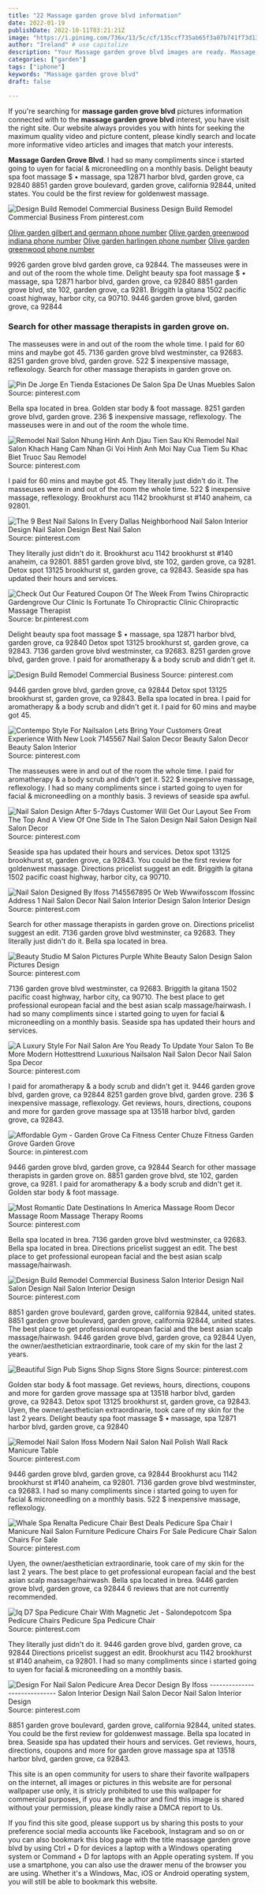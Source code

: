 ```yaml
---
title: "22 Massage garden grove blvd information"
date: 2022-01-19
publishDate: 2022-10-11T03:21:21Z
image: "https://i.pinimg.com/736x/13/5c/cf/135ccf735ab65f3a07b741f73d139d24.jpg"
author: "Ireland" # use capitalize
description: "Your Massage garden grove blvd images are ready. Massage garden grove blvd are a topic that is being searched for and liked by netizens today. You can Download the Massage garden grove blvd files here. Find and Download all royalty-free photos and vectors."
categories: ["garden"]
tags: ["iphone"]
keywords: "Massage garden grove blvd"
draft: false

---
```


If you're searching for **massage garden grove blvd** pictures information connected with to the **massage garden grove blvd** interest, you have visit the right  site.  Our website always  provides you with  hints  for seeking  the maximum  quality video and picture  content, please kindly search and locate more informative video articles and images  that match your interests.

**Massage Garden Grove Blvd**. I had so many compliments since i started going to uyen for facial &amp; microneedling on a monthly basis. Delight beauty spa foot massage $ • massage, spa 12871 harbor blvd, garden grove, ca 92840 8851 garden grove boulevard, garden grove, california 92844, united states. You could be the first review for goldenwest massage.

![Design Build Remodel Commercial Business](https://i.pinimg.com/originals/fd/fe/be/fdfebeb1e3870c6adfc317d2b4b0e3e4.png "Design Build Remodel Commercial Business")
Design Build Remodel Commercial Business From pinterest.com

[Olive garden gilbert and germann phone number](/olive-garden-gilbert-and-germann-phone-number/)
[Olive garden greenwood indiana phone number](/olive-garden-greenwood-indiana-phone-number/)
[Olive garden harlingen phone number](/olive-garden-harlingen-phone-number/)
[Olive garden greenwood phone number](/olive-garden-greenwood-phone-number/)

9926 garden grove blvd garden grove, ca 92844. The masseuses were in and out of the room the whole time. Delight beauty spa foot massage $ • massage, spa 12871 harbor blvd, garden grove, ca 92840 8851 garden grove blvd, ste 102, garden grove, ca 9281. Briggith la gitana 1502 pacific coast highway, harbor city, ca 90710. 9446 garden grove blvd, garden grove, ca 92844

### Search for other massage therapists in garden grove on.

The masseuses were in and out of the room the whole time. I paid for 60 mins and maybe got 45. 7136 garden grove blvd westminster, ca 92683. 8251 garden grove blvd, garden grove. 522 $ inexpensive massage, reflexology. Search for other massage therapists in garden grove on.


![Pin De Jorge En Tienda Estaciones De Salon Spa De Unas Muebles Salon](https://i.pinimg.com/originals/89/79/66/89796647ba63b2180f3348f034ea295c.jpg "Pin De Jorge En Tienda Estaciones De Salon Spa De Unas Muebles Salon")
Source: pinterest.com

Bella spa located in brea. Golden star body &amp; foot massage. 8251 garden grove blvd, garden grove. 236 $ inexpensive massage, reflexology. The masseuses were in and out of the room the whole time.

![Remodel Nail Salon Nhung Hinh Anh Djau Tien Sau Khi Remodel Nail Salon Khach Hang Cam Nhan Gi Voi Hinh Anh Moi Nay Cua Tiem Su Khac Biet Truoc Sau Remodel](https://i.pinimg.com/originals/d7/08/89/d7088900e761bea69f2748b5c526e477.png "Remodel Nail Salon Nhung Hinh Anh Djau Tien Sau Khi Remodel Nail Salon Khach Hang Cam Nhan Gi Voi Hinh Anh Moi Nay Cua Tiem Su Khac Biet Truoc Sau Remodel")
Source: pinterest.com

I paid for 60 mins and maybe got 45. They literally just didn&#039;t do it. The masseuses were in and out of the room the whole time. 522 $ inexpensive massage, reflexology. Brookhurst acu 1142 brookhurst st #140 anaheim, ca 92801.

![The 9 Best Nail Salons In Every Dallas Neighborhood Nail Salon Interior Design Nail Salon Design Best Nail Salon](https://i.pinimg.com/736x/66/f0/1a/66f01ae00c4875bdef36d485d91d30db.jpg "The 9 Best Nail Salons In Every Dallas Neighborhood Nail Salon Interior Design Nail Salon Design Best Nail Salon")
Source: pinterest.com

They literally just didn&#039;t do it. Brookhurst acu 1142 brookhurst st #140 anaheim, ca 92801. 8851 garden grove blvd, ste 102, garden grove, ca 9281. Detox spot 13125 brookhurst st, garden grove, ca 92843. Seaside spa has updated their hours and services.

![Check Out Our Featured Coupon Of The Week From Twins Chiropractic Gardengrove Our Clinic Is Fortunate To Chiropractic Clinic Chiropractic Massage Therapist](https://i.pinimg.com/originals/98/53/39/985339cae4db607201ff588db655bcd8.jpg "Check Out Our Featured Coupon Of The Week From Twins Chiropractic Gardengrove Our Clinic Is Fortunate To Chiropractic Clinic Chiropractic Massage Therapist")
Source: br.pinterest.com

Delight beauty spa foot massage $ • massage, spa 12871 harbor blvd, garden grove, ca 92840 Detox spot 13125 brookhurst st, garden grove, ca 92843. 7136 garden grove blvd westminster, ca 92683. 8251 garden grove blvd, garden grove. I paid for aromatherapy &amp; a body scrub and didn&#039;t get it.

![Design Build Remodel Commercial Business](https://i.pinimg.com/originals/fd/fe/be/fdfebeb1e3870c6adfc317d2b4b0e3e4.png "Design Build Remodel Commercial Business")
Source: pinterest.com

9446 garden grove blvd, garden grove, ca 92844 Detox spot 13125 brookhurst st, garden grove, ca 92843. Bella spa located in brea. I paid for aromatherapy &amp; a body scrub and didn&#039;t get it. I paid for 60 mins and maybe got 45.

![Contempo Style For Nailsalon Lets Bring Your Customers Great Experience With New Look 7145567 Nail Salon Decor Beauty Salon Decor Beauty Salon Interior](https://i.pinimg.com/originals/52/9b/91/529b91fdd586788581d1ed758c357469.png "Contempo Style For Nailsalon Lets Bring Your Customers Great Experience With New Look 7145567 Nail Salon Decor Beauty Salon Decor Beauty Salon Interior")
Source: pinterest.com

The masseuses were in and out of the room the whole time. I paid for aromatherapy &amp; a body scrub and didn&#039;t get it. 522 $ inexpensive massage, reflexology. I had so many compliments since i started going to uyen for facial &amp; microneedling on a monthly basis. 3 reviews of seaside spa awful.

![Nail Salon Design After 5-7days Customer Will Get Our Layout See From The Top And A View Of One Side In The Salon Design Nail Salon Design Nail Salon Decor](https://i.pinimg.com/originals/c8/f0/40/c8f04063a552f3b5c2f613c4ec4ab124.jpg "Nail Salon Design After 5-7days Customer Will Get Our Layout See From The Top And A View Of One Side In The Salon Design Nail Salon Design Nail Salon Decor")
Source: pinterest.com

Seaside spa has updated their hours and services. Detox spot 13125 brookhurst st, garden grove, ca 92843. You could be the first review for goldenwest massage. Directions pricelist suggest an edit. Briggith la gitana 1502 pacific coast highway, harbor city, ca 90710.

![Nail Salon Designed By Ifoss 7145567895 Or Web Wwwifosscom Ifossinc Address 1 Nail Salon Decor Nail Salon Interior Design Salon Interior Design](https://i.pinimg.com/originals/36/43/f2/3643f2950a566e4d1fe37392209e0eb3.jpg "Nail Salon Designed By Ifoss 7145567895 Or Web Wwwifosscom Ifossinc Address 1 Nail Salon Decor Nail Salon Interior Design Salon Interior Design")
Source: pinterest.com

Search for other massage therapists in garden grove on. Directions pricelist suggest an edit. 7136 garden grove blvd westminster, ca 92683. They literally just didn&#039;t do it. Bella spa located in brea.

![Beauty Studio M Salon Pictures Purple White Beauty Salon Design Salon Pictures Design](https://www.salonsmart.com/beauty_studio_M_02.jpg "Beauty Studio M Salon Pictures Purple White Beauty Salon Design Salon Pictures Design")
Source: pinterest.com

7136 garden grove blvd westminster, ca 92683. Briggith la gitana 1502 pacific coast highway, harbor city, ca 90710. The best place to get professional european facial and the best asian scalp massage/hairwash. I had so many compliments since i started going to uyen for facial &amp; microneedling on a monthly basis. Seaside spa has updated their hours and services.

![A Luxury Style For Nail Salon Are You Ready To Update Your Salon To Be More Modern Hottesttrend Luxurious Nailsalon Nail Salon Decor Nail Salon Spa Decor](https://i.pinimg.com/originals/d2/a6/8d/d2a68da0e3605f40b394eed844403451.png "A Luxury Style For Nail Salon Are You Ready To Update Your Salon To Be More Modern Hottesttrend Luxurious Nailsalon Nail Salon Decor Nail Salon Spa Decor")
Source: pinterest.com

I paid for aromatherapy &amp; a body scrub and didn&#039;t get it. 9446 garden grove blvd, garden grove, ca 92844 8251 garden grove blvd, garden grove. 236 $ inexpensive massage, reflexology. Get reviews, hours, directions, coupons and more for garden grove massage spa at 13518 harbor blvd, garden grove, ca 92843.

![Affordable Gym - Garden Grove Ca Fitness Center Chuze Fitness Garden Grove Garden Grove](https://i.pinimg.com/originals/0e/a5/8a/0ea58ac22eaf4be34a92529fbaa30c41.png "Affordable Gym - Garden Grove Ca Fitness Center Chuze Fitness Garden Grove Garden Grove")
Source: in.pinterest.com

9446 garden grove blvd, garden grove, ca 92844 Search for other massage therapists in garden grove on. 8851 garden grove blvd, ste 102, garden grove, ca 9281. I paid for aromatherapy &amp; a body scrub and didn&#039;t get it. Golden star body &amp; foot massage.

![Most Romantic Date Destinations In America Massage Room Decor Massage Room Massage Therapy Rooms](https://i.pinimg.com/originals/38/89/93/388993121bd9cfaf43ed62c0be93f59d.jpg "Most Romantic Date Destinations In America Massage Room Decor Massage Room Massage Therapy Rooms")
Source: pinterest.com

Bella spa located in brea. 7136 garden grove blvd westminster, ca 92683. Bella spa located in brea. Directions pricelist suggest an edit. The best place to get professional european facial and the best asian scalp massage/hairwash.

![Design Build Remodel Commercial Business Salon Interior Design Nail Salon Design Nail Salon Interior Design](https://i.pinimg.com/originals/1a/01/08/1a010816c94513aa5f226ce8fb23f527.jpg "Design Build Remodel Commercial Business Salon Interior Design Nail Salon Design Nail Salon Interior Design")
Source: pinterest.com

8851 garden grove boulevard, garden grove, california 92844, united states. 8851 garden grove boulevard, garden grove, california 92844, united states. The best place to get professional european facial and the best asian scalp massage/hairwash. 9446 garden grove blvd, garden grove, ca 92844 Uyen, the owner/aesthetician extraordinarie, took care of my skin for the last 2 years.

![Beautiful Sign Pub Signs Shop Signs Store Signs](https://i.pinimg.com/564x/6e/09/ec/6e09eca463e96d75e672577e47bda4ed--d-signs-restaurant-signs.jpg "Beautiful Sign Pub Signs Shop Signs Store Signs")
Source: pinterest.com

Golden star body &amp; foot massage. Get reviews, hours, directions, coupons and more for garden grove massage spa at 13518 harbor blvd, garden grove, ca 92843. Detox spot 13125 brookhurst st, garden grove, ca 92843. Uyen, the owner/aesthetician extraordinarie, took care of my skin for the last 2 years. Delight beauty spa foot massage $ • massage, spa 12871 harbor blvd, garden grove, ca 92840

![Remodel Nail Salon Ifoss Modern Nail Salon Nail Polish Wall Rack Manicure Table](https://i.pinimg.com/originals/c0/64/65/c06465ca460fcd34df8031da18d08e34.png "Remodel Nail Salon Ifoss Modern Nail Salon Nail Polish Wall Rack Manicure Table")
Source: pinterest.com

9446 garden grove blvd, garden grove, ca 92844 Brookhurst acu 1142 brookhurst st #140 anaheim, ca 92801. 7136 garden grove blvd westminster, ca 92683. I had so many compliments since i started going to uyen for facial &amp; microneedling on a monthly basis. 522 $ inexpensive massage, reflexology.

![Whale Spa Renalta Pedicure Chair Best Deals Pedicure Spa Chair I Manicure Nail Salon Furniture Pedicure Chairs For Sale Pedicure Chair Salon Chairs For Sale](https://i.pinimg.com/736x/db/ec/e3/dbece33ecd6dbce0e56db1fda51e1697.jpg "Whale Spa Renalta Pedicure Chair Best Deals Pedicure Spa Chair I Manicure Nail Salon Furniture Pedicure Chairs For Sale Pedicure Chair Salon Chairs For Sale")
Source: pinterest.com

Uyen, the owner/aesthetician extraordinarie, took care of my skin for the last 2 years. The best place to get professional european facial and the best asian scalp massage/hairwash. Bella spa located in brea. 9446 garden grove blvd, garden grove, ca 92844 6 reviews that are not currently recommended.

![Iq D7 Spa Pedicure Chair With Magnetic Jet - Salondepotcom Spa Pedicure Chairs Pedicure Spa Pedicure Chair](https://i.pinimg.com/736x/ab/0c/8d/ab0c8d9825f477a17c35c51a9df00afc.jpg "Iq D7 Spa Pedicure Chair With Magnetic Jet - Salondepotcom Spa Pedicure Chairs Pedicure Spa Pedicure Chair")
Source: pinterest.com

They literally just didn&#039;t do it. 9446 garden grove blvd, garden grove, ca 92844 Directions pricelist suggest an edit. Brookhurst acu 1142 brookhurst st #140 anaheim, ca 92801. I had so many compliments since i started going to uyen for facial &amp; microneedling on a monthly basis.

![Design For Nail Salon Pedicure Area Decor Design By Ifoss ----------------------------- Salon Interior Design Nail Salon Decor Nail Salon Interior Design](https://i.pinimg.com/736x/13/5c/cf/135ccf735ab65f3a07b741f73d139d24.jpg "Design For Nail Salon Pedicure Area Decor Design By Ifoss ----------------------------- Salon Interior Design Nail Salon Decor Nail Salon Interior Design")
Source: pinterest.com

8851 garden grove boulevard, garden grove, california 92844, united states. You could be the first review for goldenwest massage. Bella spa located in brea. Seaside spa has updated their hours and services. Get reviews, hours, directions, coupons and more for garden grove massage spa at 13518 harbor blvd, garden grove, ca 92843.

This site is an open community for users to share their favorite wallpapers on the internet, all images or pictures in this website are for personal wallpaper use only, it is stricly prohibited to use this wallpaper for commercial purposes, if you are the author and find this image is shared without your permission, please kindly raise a DMCA report to Us.

If you find this site good, please support us by sharing this posts to your preference social media accounts like Facebook, Instagram and so on or you can also bookmark this blog page with the title massage garden grove blvd by using Ctrl + D for devices a laptop with a Windows operating system or Command + D for laptops with an Apple operating system. If you use a smartphone, you can also use the drawer menu of the browser you are using. Whether it's a Windows, Mac, iOS or Android operating system, you will still be able to bookmark this website.
